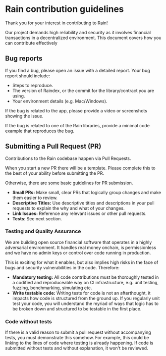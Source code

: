 # Rain contribution guidelines

Thank you for your interest in contributing to Rain!

Our project demands high reliability and security as it involves financial transactions in a decentralized environment. This document covers how you can contribute effectively

## Bug reports

If you find a bug, please open an issue with a detailed report. Your bug report should include:
- Steps to reproduce.
- The version of Raindex, or the commit for the library/contract you are using.
- Your environment details (e.g. Mac/Windows).

If the bug is related to the app, please provide a video or screenshots showing the issue.

If the bug is related to one of the Rain libraries, provide a minimal code example that reproduces the bug.

## Submitting a Pull Request (PR)

Contributions to the Rain codebase happen via Pull Requests.

When you start a new PR there will be a template. Please complete this to the best of your ability before submitting the PR.

Otherwise, there are some basic guidelines for PR submission.

- **Small PRs:** Make small, clear PRs that logically group changes and make them easier to review.
- **Descriptive Titles:** Use descriptive titles and descriptions in your pull requests to explain the why and what of your changes.
- **Link Issues:** Reference any relevant issues or other pull requests.
- **Tests**: See next section.

### Testing and Quality Assurance

We are building open source financial software that operates in a highly adversarial environment. It handles real money onchain, is permissionless and we have no admin keys or control over code running in production.

This is exciting for what it enables, but also implies high risks in the face of bugs and security vulnerabilities in the code. Therefore:

- **Mandatory testing:** All code contributions must be thoroughly tested in a codified and reproduceable way on CI infrastructure, e.g. unit testing, fuzzing, benchmarking, simulating etc.
- **Write testable code:** Writing tests for code is not an afterthought, it impacts how code is structured from the ground up. If you regularly unit test your code, you will understand the myriad of ways that logic has to be broken down and structured to be testable in the first place.

### Code without tests
If there is a valid reason to submit a pull request without accompanying tests, you must demonstrate this somehow. For example, this could be linking to the lines of code where testing is already happening. If code is submitted without tests and without explanation, it won't be reviewed.






<!-- 

## New features

When we tackle larger tasks we produce design documents and/or specifications that outline key constraints, problems to solve and discussions of potential solutions in that context.

The response to a design document won't always be  
- You need to think and work in a way that focusses on diagnosing and addressing problems as an engineer, explaining why you are making the decisions and tradeoffs that you are so that other people can engage with you at this level.
 -->

